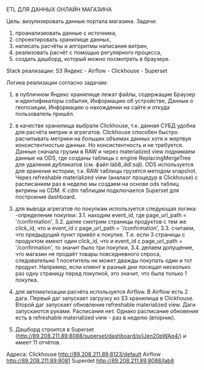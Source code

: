 ETL ДЛЯ ДАННЫХ ОНЛАЙН МАГАЗИНА

Цель: визулизировать данные портала магазина.
Задачи: 
1. проанализиовать данные с источника,
2. спроектировать хранилище данных,
3. написать расчёты и алгоритмы написания витрин,
4. реализовать расчёт с помощью регулярного процесса,
5. создать дашборд, который можно посмотреть в браузере.

Stack реализации:
S3 Яндекс - Airflow - Clickhouse - Superset

Логика реализации согласно задачам:

1. в публичном Яндекс хранилище лежат файлы, содержащие Браузер и идентификаторы события, Информацию об устройстве, Данные о геопозиции, Информацию о нахождении на сайте и откуда пользователь пришёл.

2. в качестве хранилища выбрали Clickhouse, т.к. данная СУБД удобна для расчёта метрик и агрегатов. Clickhouse способен быстро расчитывать метрики на больших объемах данных хотя и жертвуя консистентностью данных. Но консистентность и не требуется.
Данные сначала грузим в RAW и через materialized view поднимаем данные на ODS, где созданы таблицы с engine ReplacingMergeTree для удаления дубликатов (см. файл lab8_ddl.sql). 
ODS используется для хранения истории, т.к. RAW таблицы грузятся методом snapshot.
Через refreshable materialized view (аналаог процедур в Clickhouse) с расписанием раз в неделю мы создаем на основе ods таблиц витрины на CDM. К cdm таблицам подключается Superset для построения dashboard.

3. для вывода агрегатов по покупкам используется следующая логика:
-определение покупки: 
3.1. находим event_id, где page_url_path = '/confirmation',
3.2. далее смотрим страницы продуктов с тем же click_id, что и event_id c page_url_path = '/confirmation',
3.3. считаем, что предыдущий пункт привёл к покупке. Т.е. если 3 страницы с продуктом имеют один click_id, что и event_id c page_url_path = '/confirmation', то значит было три покупки,
3.4. делаем допущение, что магазин не продаёт товары повседневного спроса, следовательно 1 посетитель не может дважды покупать один и тот продукт. Например, если клиент в разные дни посещал несколько раз одну страницу перед покупкой, это значит, что была только 1 покупка.

4. для автоматизации расчёта используется Airflow. В Airflow есть 2 дага. Первый даг запускает загрузку из S3 хранилища в Clickhouse. Второй даг запускает обновление refreshable materialized view. Даги запускаются руками. Расписания нет. Однако расписание обновения есть в refreshable materialized view - раз в неделю (вторник).

5. Дашборд строится в Superset (http://89.208.211.89:8088/superset/dashboard/p/jJen20pWAq4/) и имеет 11 отчётов.


Адреса:
Clickhouse http://89.208.211.89:8123/default
Airflow http://89.208.211.89:8081
Superdet http://89.208.211.89:8088/lab8